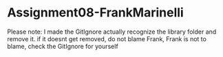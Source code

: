 # Assignment08-FrankMarinelli

Please note: I made the GitIgnore actually recognize the library folder and remove it. if it doesnt get removed, do not blame Frank, Frank is not to blame, check the GitIgnore for yourself

